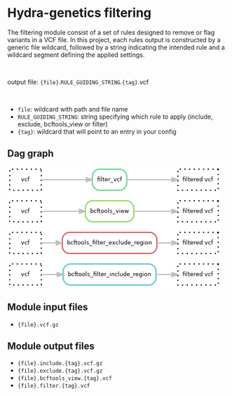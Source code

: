 # Hydra-genetics filtering
The filtering module consist of a set of rules designed to remove or flag variants in a VCF file. In this project, each rules output is constructed by a generic file wildcard, followed by a string indicating the intended rule and a wildcard segment defining the applied settings.

<br />

output file: `{file}`.`RULE_GUIDING_STRING`.`{tag}`.vcf

<br />

* `file`: wildcard with path and file name
* `RULE_GUIDING_STRING`: string specifying which rule to apply (include, exclude, bcftools_view or filter)
* `{tag}`: wildcard that will point to an entry in your config



## Dag graph

![Steps](images/filtering.png)


## Module input files

* `{file}.vcf.gz`

## Module output files

* `{file}.include.{tag}.vcf.gz`
* `{file}.exclude.{tag}.vcf.gz`
* `{file}.bcftools_view.{tag}.vcf`
* `{file}.filter.{tag}.vcf`
